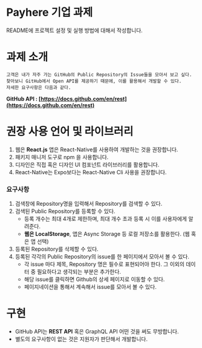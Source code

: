 # Payhere 기업 과제

README에 프로젝트 설정 및 실행 방법에 대해서 작성합니다.

# 과제 소개

```
고객은 내가 자주 가는 GitHub의 Public Repository의 Issue들을 모아서 보고 싶다.
찾아보니 GitHub에서 Open API를 제공하기 때문에, 이를 활용해서 개발할 수 있다.
자세한 요구사항은 다음과 같다.
```

**GitHub API : [https://docs.github.com/en/rest](https://docs.github.com/en/rest)**

# 권장 사용 언어 및 라이브러리

1. 웹은 **React.js** 앱은 React-Native를 사용하여 개발하는 것을 권장합니다.
2. 패키지 매니저 도구로 npm 을 사용합니다.
3. 디자인은 직접 혹은 디자인 UI 컴포넌트 라이브러리를 활용합니다.
4. React-Native는 Expo보다는 React-Native Cli 사용을 권장합니다.

### 요구사항

1. 검색창에 Repository명을 입력해서 Repository를 검색할 수 있다.
2. 검색된 Public Repository를 등록할 수 있다.
   - 등록 개수는 최대 4개로 제한하며, 최대 개수 초과 등록 시 이를 사용자에게 알려준다.
   - **웹은 LocalStorage**, 앱은 Async Storage 등 로컬 저장소를 활용한다. (웹 혹은 앱 선택)
3. 등록된 Repository를 삭제할 수 있다.
4. 등록된 각각의 Public Repository의 issue를 한 페이지에서 모아서 볼 수 있다.
   - 각 issue 마다 제목, Repository 명은 필수로 표현되어야 한다. 그 이외의 데이터 중 필요하다고 생각되는 부분은 추가한다.
   - 해당 issue를 클릭하면 Github의 상세 페이지로 이동할 수 있다.
   - 페이지네이션을 통해서 계속해서 issue를 모아서 볼 수 있다.

# 구현

- GitHub API는 **REST API** 혹은 GraphQL API 어떤 것을 써도 무방합니다.
- 별도의 요구사항이 없는 것은 지원자가 판단해서 개발합니다.
